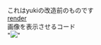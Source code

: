 これはyukiの改造前のものです<br>
<a href="https://render.com">render</a><br>
画像を表示させるコード<br>
"<image src="https://raw.githubusercontent.com/nyanko3/gazouokiba/main/furan.png"></image>"<br>
